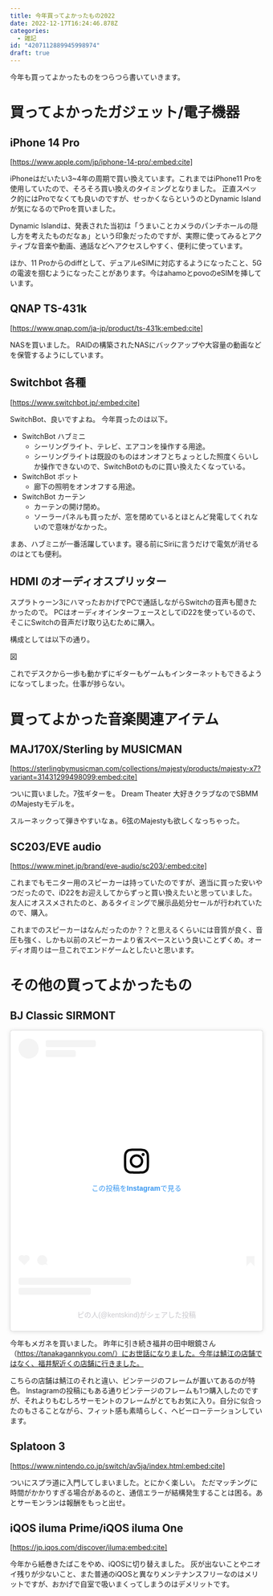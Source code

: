 ```yaml
---
title: 今年買ってよかったもの2022
date: 2022-12-17T16:24:46.878Z
categories:
  - 雑記
id: "4207112889945998974"
draft: true
---
```

今年も買ってよかったものをつらつら書いていきます。

# 買ってよかったガジェット/電子機器

## iPhone 14 Pro

[https://www.apple.com/jp/iphone-14-pro/:embed:cite]

iPhoneはだいたい3~4年の周期で買い換えています。これまではiPhone11 Proを使用していたので、そろそろ買い換えのタイミングとなりました。
正直スペック的にはProでなくても良いのですが、せっかくならというのとDynamic Islandが気になるのでProを買いました。

Dynamic Islandは、発表された当初は「うまいことカメラのパンチホールの隠し方を考えたものだなぁ」という印象だったのですが、実際に使ってみるとアクティブな音楽や動画、通話などへアクセスしやすく、便利に使っています。

ほか、11 Proからのdiffとして、デュアルeSIMに対応するようになったこと、5Gの電波を掴むようになったことがあります。今はahamoとpovoのeSIMを挿しています。


## QNAP TS-431k

[https://www.qnap.com/ja-jp/product/ts-431k:embed:cite]

NASを買いました。
RAIDの構築されたNASにバックアップや大容量の動画などを保管するようにしています。

## Switchbot 各種

[https://www.switchbot.jp/:embed:cite]

SwitchBot、良いですよね。
今年買ったのは以下。

- SwitchBot ハブミニ
  - シーリングライト、テレビ、エアコンを操作する用途。
  - シーリングライトは既設のものはオンオフとちょっとした照度くらいしか操作できないので、SwitchBotのものに買い換えたくなっている。
- SwitchBot ボット
  - 廊下の照明をオンオフする用途。
- SwitchBot カーテン
  - カーテンの開け閉め。
  - ソーラーパネルも買ったが、窓を閉めているとほとんど発電してくれないので意味がなかった。

まあ、ハブミニが一番活躍しています。寝る前にSiriに言うだけで電気が消せるのはとても便利。

## HDMI のオーディオスプリッター

スプラトゥーン3にハマったおかげでPCで通話しながらSwitchの音声も聞きたかったので。
PCはオーディオインターフェースとしてiD22を使っているので、そこにSwitchの音声だけ取り込むために購入。

構成としては以下の通り。

図

これでデスクから一歩も動かずにギターもゲームもインターネットもできるようになってしまった。仕事が捗らない。

# 買ってよかった音楽関連アイテム

## MAJ170X/Sterling by MUSICMAN

[https://sterlingbymusicman.com/collections/majesty/products/majesty-x7?variant=31431299498099:embed:cite]

ついに買いました。7弦ギターを。
Dream Theater 大好きクラブなのでSBMMのMajestyモデルを。

スルーネックって弾きやすいなぁ。6弦のMajestyも欲しくなっちゃった。

## SC203/EVE audio

[https://www.minet.jp/brand/eve-audio/sc203/:embed:cite]

これまでもモニター用のスピーカーは持っていたのですが、適当に買った安いやつだったので、iD22をお迎えしてからずっと買い換えたいと思っていました。
友人にオススメされたのと、あるタイミングで展示品処分セールが行われていたので、購入。

これまでのスピーカーはなんだったのか？？と思えるくらいには音質が良く、音圧も強く、しかも以前のスピーカーより省スペースという良いことずくめ。オーディオ周りは一旦これでエンドゲームとしたいと思います。

# その他の買ってよかったもの

## BJ Classic SIRMONT

<blockquote class="instagram-media" data-instgrm-permalink="https://www.instagram.com/p/Cg6A-2VLmKo/?utm_source=ig_embed&amp;utm_campaign=loading" data-instgrm-version="14" style=" background:#FFF; border:0; border-radius:3px; box-shadow:0 0 1px 0 rgba(0,0,0,0.5),0 1px 10px 0 rgba(0,0,0,0.15); margin: 1px; max-width:540px; min-width:326px; padding:0; width:99.375%; width:-webkit-calc(100% - 2px); width:calc(100% - 2px);"><div style="padding:16px;"> <a href="https://www.instagram.com/p/Cg6A-2VLmKo/?utm_source=ig_embed&amp;utm_campaign=loading" style=" background:#FFFFFF; line-height:0; padding:0 0; text-align:center; text-decoration:none; width:100%;" target="_blank"> <div style=" display: flex; flex-direction: row; align-items: center;"> <div style="background-color: #F4F4F4; border-radius: 50%; flex-grow: 0; height: 40px; margin-right: 14px; width: 40px;"></div> <div style="display: flex; flex-direction: column; flex-grow: 1; justify-content: center;"> <div style=" background-color: #F4F4F4; border-radius: 4px; flex-grow: 0; height: 14px; margin-bottom: 6px; width: 100px;"></div> <div style=" background-color: #F4F4F4; border-radius: 4px; flex-grow: 0; height: 14px; width: 60px;"></div></div></div><div style="padding: 19% 0;"></div> <div style="display:block; height:50px; margin:0 auto 12px; width:50px;"><svg width="50px" height="50px" viewBox="0 0 60 60" version="1.1" xmlns="https://www.w3.org/2000/svg" xmlns:xlink="https://www.w3.org/1999/xlink"><g stroke="none" stroke-width="1" fill="none" fill-rule="evenodd"><g transform="translate(-511.000000, -20.000000)" fill="#000000"><g><path d="M556.869,30.41 C554.814,30.41 553.148,32.076 553.148,34.131 C553.148,36.186 554.814,37.852 556.869,37.852 C558.924,37.852 560.59,36.186 560.59,34.131 C560.59,32.076 558.924,30.41 556.869,30.41 M541,60.657 C535.114,60.657 530.342,55.887 530.342,50 C530.342,44.114 535.114,39.342 541,39.342 C546.887,39.342 551.658,44.114 551.658,50 C551.658,55.887 546.887,60.657 541,60.657 M541,33.886 C532.1,33.886 524.886,41.1 524.886,50 C524.886,58.899 532.1,66.113 541,66.113 C549.9,66.113 557.115,58.899 557.115,50 C557.115,41.1 549.9,33.886 541,33.886 M565.378,62.101 C565.244,65.022 564.756,66.606 564.346,67.663 C563.803,69.06 563.154,70.057 562.106,71.106 C561.058,72.155 560.06,72.803 558.662,73.347 C557.607,73.757 556.021,74.244 553.102,74.378 C549.944,74.521 548.997,74.552 541,74.552 C533.003,74.552 532.056,74.521 528.898,74.378 C525.979,74.244 524.393,73.757 523.338,73.347 C521.94,72.803 520.942,72.155 519.894,71.106 C518.846,70.057 518.197,69.06 517.654,67.663 C517.244,66.606 516.755,65.022 516.623,62.101 C516.479,58.943 516.448,57.996 516.448,50 C516.448,42.003 516.479,41.056 516.623,37.899 C516.755,34.978 517.244,33.391 517.654,32.338 C518.197,30.938 518.846,29.942 519.894,28.894 C520.942,27.846 521.94,27.196 523.338,26.654 C524.393,26.244 525.979,25.756 528.898,25.623 C532.057,25.479 533.004,25.448 541,25.448 C548.997,25.448 549.943,25.479 553.102,25.623 C556.021,25.756 557.607,26.244 558.662,26.654 C560.06,27.196 561.058,27.846 562.106,28.894 C563.154,29.942 563.803,30.938 564.346,32.338 C564.756,33.391 565.244,34.978 565.378,37.899 C565.522,41.056 565.552,42.003 565.552,50 C565.552,57.996 565.522,58.943 565.378,62.101 M570.82,37.631 C570.674,34.438 570.167,32.258 569.425,30.349 C568.659,28.377 567.633,26.702 565.965,25.035 C564.297,23.368 562.623,22.342 560.652,21.575 C558.743,20.834 556.562,20.326 553.369,20.18 C550.169,20.033 549.148,20 541,20 C532.853,20 531.831,20.033 528.631,20.18 C525.438,20.326 523.257,20.834 521.349,21.575 C519.376,22.342 517.703,23.368 516.035,25.035 C514.368,26.702 513.342,28.377 512.574,30.349 C511.834,32.258 511.326,34.438 511.181,37.631 C511.035,40.831 511,41.851 511,50 C511,58.147 511.035,59.17 511.181,62.369 C511.326,65.562 511.834,67.743 512.574,69.651 C513.342,71.625 514.368,73.296 516.035,74.965 C517.703,76.634 519.376,77.658 521.349,78.425 C523.257,79.167 525.438,79.673 528.631,79.82 C531.831,79.965 532.853,80.001 541,80.001 C549.148,80.001 550.169,79.965 553.369,79.82 C556.562,79.673 558.743,79.167 560.652,78.425 C562.623,77.658 564.297,76.634 565.965,74.965 C567.633,73.296 568.659,71.625 569.425,69.651 C570.167,67.743 570.674,65.562 570.82,62.369 C570.966,59.17 571,58.147 571,50 C571,41.851 570.966,40.831 570.82,37.631"></path></g></g></g></svg></div><div style="padding-top: 8px;"> <div style=" color:#3897f0; font-family:Arial,sans-serif; font-size:14px; font-style:normal; font-weight:550; line-height:18px;">この投稿をInstagramで見る</div></div><div style="padding: 12.5% 0;"></div> <div style="display: flex; flex-direction: row; margin-bottom: 14px; align-items: center;"><div> <div style="background-color: #F4F4F4; border-radius: 50%; height: 12.5px; width: 12.5px; transform: translateX(0px) translateY(7px);"></div> <div style="background-color: #F4F4F4; height: 12.5px; transform: rotate(-45deg) translateX(3px) translateY(1px); width: 12.5px; flex-grow: 0; margin-right: 14px; margin-left: 2px;"></div> <div style="background-color: #F4F4F4; border-radius: 50%; height: 12.5px; width: 12.5px; transform: translateX(9px) translateY(-18px);"></div></div><div style="margin-left: 8px;"> <div style=" background-color: #F4F4F4; border-radius: 50%; flex-grow: 0; height: 20px; width: 20px;"></div> <div style=" width: 0; height: 0; border-top: 2px solid transparent; border-left: 6px solid #f4f4f4; border-bottom: 2px solid transparent; transform: translateX(16px) translateY(-4px) rotate(30deg)"></div></div><div style="margin-left: auto;"> <div style=" width: 0px; border-top: 8px solid #F4F4F4; border-right: 8px solid transparent; transform: translateY(16px);"></div> <div style=" background-color: #F4F4F4; flex-grow: 0; height: 12px; width: 16px; transform: translateY(-4px);"></div> <div style=" width: 0; height: 0; border-top: 8px solid #F4F4F4; border-left: 8px solid transparent; transform: translateY(-4px) translateX(8px);"></div></div></div> <div style="display: flex; flex-direction: column; flex-grow: 1; justify-content: center; margin-bottom: 24px;"> <div style=" background-color: #F4F4F4; border-radius: 4px; flex-grow: 0; height: 14px; margin-bottom: 6px; width: 224px;"></div> <div style=" background-color: #F4F4F4; border-radius: 4px; flex-grow: 0; height: 14px; width: 144px;"></div></div></a><p style=" color:#c9c8cd; font-family:Arial,sans-serif; font-size:14px; line-height:17px; margin-bottom:0; margin-top:8px; overflow:hidden; padding:8px 0 7px; text-align:center; text-overflow:ellipsis; white-space:nowrap;"><a href="https://www.instagram.com/p/Cg6A-2VLmKo/?utm_source=ig_embed&amp;utm_campaign=loading" style=" color:#c9c8cd; font-family:Arial,sans-serif; font-size:14px; font-style:normal; font-weight:normal; line-height:17px; text-decoration:none;" target="_blank">ピの人(@kentskind)がシェアした投稿</a></p></div></blockquote> <script async src="//www.instagram.com/embed.js"></script>

今年もメガネを買いました。
昨年に引き続き福井の田中眼鏡さん（https://tanakagannkyou.com/）にお世話になりました。今年は鯖江の店舗ではなく、福井駅近くの店舗に行きました。

こちらの店舗は鯖江のそれと違い、ビンテージのフレームが置いてあるのが特色。
Instagramの投稿にもある通りビンテージのフレームも1つ購入したのですが、それよりもむしろサーモントのフレームがとてもお気に入り。自分に似合ったのもさることながら、フィット感も素晴らしく、ヘビーローテーションしています。

## Splatoon 3

[https://www.nintendo.co.jp/switch/av5ja/index.html:embed:cite]

ついにスプラ道に入門してしまいました。とにかく楽しい。
ただマッチングに時間がかかりすぎる場合があるのと、通信エラーが結構発生することは困る。あとサーモンランは報酬をもっと出せ。

## iQOS iluma Prime/iQOS iluma One

[https://jp.iqos.com/discover/iluma:embed:cite]

今年から紙巻きたばこをやめ、iQOSに切り替えました。
灰が出ないことやニオイ残りが少ないこと、また普通のiQOSと異なりメンテナンスフリーなのはメリットですが、おかげで自室で吸いまくってしまうのはデメリットです。
